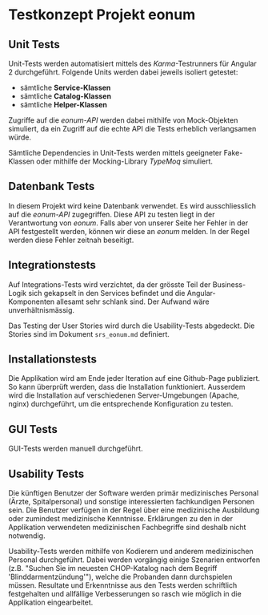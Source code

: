 # Testkonzept Projekt eonum

## Unit Tests

Unit-Tests werden automatisiert mittels des *Karma*-Testrunners für Angular 2 durchgeführt. Folgende Units werden dabei jeweils isoliert getestet:

- sämtliche **Service-Klassen**
- sämtliche **Catalog-Klassen**
- sämtliche **Helper-Klassen**

Zugriffe auf die *eonum-API* werden dabei mithilfe von Mock-Objekten simuliert, da ein Zugriff auf die echte API die Tests erheblich verlangsamen würde.

Sämtliche Dependencies in Unit-Tests werden mittels geeigneter Fake-Klassen oder mithilfe der Mocking-Library *TypeMoq* simuliert.

## Datenbank Tests

In diesem Projekt wird keine Datenbank verwendet. Es wird ausschliesslich auf die *eonum-API* zugegriffen. Diese API zu testen liegt in der Verantwortung von *eonum*. Falls aber von unserer Seite her Fehler in der API festgestellt werden, können wir diese an *eonum* melden. In der Regel werden diese Fehler zeitnah beseitigt.

## Integrationstests

Auf Integrations-Tests wird verzichtet, da der grösste Teil der Business-Logik sich gekapselt in den Services befindet und die Angular-Komponenten allesamt sehr schlank sind. Der Aufwand wäre unverhältnismässig.

Das Testing der User Stories wird durch die Usability-Tests abgedeckt. Die Stories sind im Dokument `srs_eonum.md` definiert.

## Installationstests

Die Applikation wird am Ende jeder Iteration auf eine Github-Page publiziert. So kann überprüft werden, dass die Installation funktioniert. Ausserdem wird die Installation auf verschiedenen Server-Umgebungen (Apache, nginx) durchgeführt, um die entsprechende Konfiguration zu testen.

## GUI Tests

GUI-Tests werden manuell durchgeführt.

## Usability Tests

Die künftigen Benutzer der Software werden primär medizinisches Personal (Ärzte, Spitalpersonal) und sonstige interessierten fachkundigen Personen sein. Die Benutzer verfügen in der Regel über eine medizinische Ausbildung oder zumindest medizinische Kenntnisse. Erklärungen zu den in der Applikation verwendeten medizinischen Fachbegriffe sind deshalb nicht notwendig.

Usability-Tests werden mithilfe von Kodierern und anderem medizinischen Personal durchgeführt. Dabei werden vorgängig einige Szenarien entworfen (z.B. "Suchen Sie im neuesten CHOP-Katalog nach dem Begriff 'Blinddarmentzündung'"), welche die Probanden dann durchspielen müssen. Resultate und Erkenntnisse aus den Tests werden schriftlich festgehalten und allfällige Verbesserungen so rasch wie möglich in die Applikation eingearbeitet.